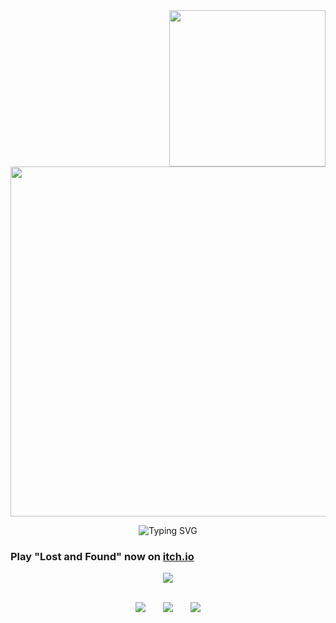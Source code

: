 <img src="https://i.imgur.com/4jSLUHF.png" width="250" align="right" />

<img src="https://lanyard.cnrad.dev/api/1272945881603244163?bg=000000&showDisplayName=false&hideDecoration=false&hideBadges=false&hideActivity=true&hideSpotify=false&idleMessage=fff&hideProfile=false&hideStatus=false&hideTimestamp=false" width="560"/></a>

<p align="center">
  <img src="https://readme-typing-svg.demolab.com?font=Tiny5&size=30&letterSpacing=8px&pause=1000&color=DF3133&vCenter=true&width=435&lines=game+dev+%26+streamer" alt="Typing SVG"/></a>
  <br/>
</p>

<h3>Play "Lost and Found" now on <a href="https://saturize.itch.io/lost-and-found">itch.io</a></h3>

<p align="center">
  <a href="https://skillicons.dev">
    <img src="https://skillicons.dev/icons?i=c,cpp,cs,py,unity,unreal,godot,blender,figma,github,visualstudio,vscode,dotnet" />
  </a>
</p>

  <p align="center"><br/>
    <a href="https://www.twitch.tv/saturize"><img src="https://img.shields.io/badge/twitch-000000" padding-right:50px/></a> &nbsp;&nbsp;&nbsp;&nbsp;&nbsp;
    <a href="https://discord.com/invite/saturize"><img src="https://img.shields.io/badge/discord-000000"/></a> &nbsp;&nbsp;&nbsp;&nbsp;&nbsp;
    <a href="https://www.tiktok.com/@saturize"><img src="https://img.shields.io/badge/tiktok-000000"/></a>
  </p>
  
